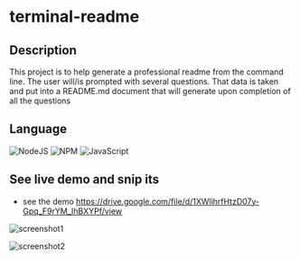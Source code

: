 



# terminal-readme

## Description

This project is to help generate a professional readme from the command line. The user will/is prompted with several questions. That data is taken and put into a README.md document that will generate upon completion of all the questions

## Language

![NodeJS](https://img.shields.io/badge/node.js-%2343853D.svg?style=for-the-badge&logo=node.js&logoColor=white)
![NPM](https://img.shields.io/badge/NPM-%23000000.svg?style=for-the-badge&logo=npm&logoColor=white)
![JavaScript](https://img.shields.io/badge/javascript-%23323330.svg?style=for-the-badge&logo=javascript&logoColor=%23F7DF1E)

## See live demo and snip its
 - see the demo https://drive.google.com/file/d/1XWlihrfHtzD07y-Gpq_F9rYM_IhBXYPf/view
 

![screenshot1](https://user-images.githubusercontent.com/84681402/128962505-f9ca7133-1a14-4a50-a91f-7bbd537a8ff4.png)


![screenshot2](https://user-images.githubusercontent.com/84681402/128962533-fab4db85-f6a3-4b19-9f04-b28e36de9a09.png)
